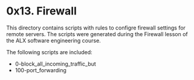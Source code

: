 # 0x13. Firewall

This directory contains scripts with rules to configre firewall settings for remote servers.
The scripts were generated during the Firewall lesson of the ALX software engineering course.

The following scripts are included:

- 0-block_all_incoming_traffic_but
- 100-port_forwarding
